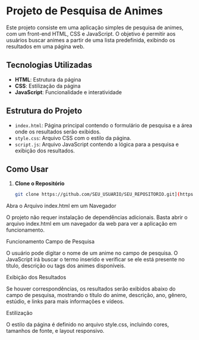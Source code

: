 # Projeto de Pesquisa de Animes

Este projeto consiste em uma aplicação simples de pesquisa de animes, com um front-end HTML, CSS e JavaScript. O objetivo é permitir aos usuários buscar animes a partir de uma lista predefinida, exibindo os resultados em uma página web.

## Tecnologias Utilizadas

- **HTML**: Estrutura da página
- **CSS**: Estilização da página
- **JavaScript**: Funcionalidade e interatividade

## Estrutura do Projeto

- `index.html`: Página principal contendo o formulário de pesquisa e a área onde os resultados serão exibidos.
- `style.css`: Arquivo CSS com o estilo da página.
- `script.js`: Arquivo JavaScript contendo a lógica para a pesquisa e exibição dos resultados.

## Como Usar

1. **Clone o Repositório**

   ```bash
   git clone https://github.com/SEU_USUARIO/SEU_REPOSITORIO.git](https://github.com/Sasaneko99/Lista-de-animes.git

Abra o Arquivo index.html em um Navegador

O projeto não requer instalação de dependências adicionais. Basta abrir o arquivo index.html em um navegador da web para ver a aplicação em funcionamento.

Funcionamento
Campo de Pesquisa

O usuário pode digitar o nome de um anime no campo de pesquisa. O JavaScript irá buscar o termo inserido e verificar se ele está presente no título, descrição ou tags dos animes disponíveis.

Exibição dos Resultados

Se houver correspondências, os resultados serão exibidos abaixo do campo de pesquisa, mostrando o título do anime, descrição, ano, gênero, estúdio, e links para mais informações e vídeos.

Estilização

O estilo da página é definido no arquivo style.css, incluindo cores, tamanhos de fonte, e layout responsivo.

